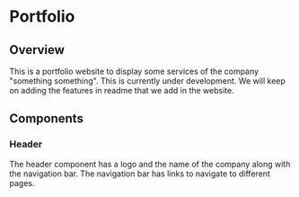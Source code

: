 # Portfolio

## Overview
This is a portfolio website to display some services of the company "something something". This is currently under development. We will keep on adding the features in readme that we add in the website.

## Components

### Header
The header component has a logo and the name of the company along with the navigation bar. The navigation bar has links to navigate to different pages.